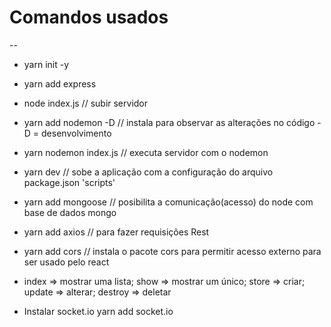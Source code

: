 # Comandos usados

--

- yarn init -y
- yarn add express
- node index.js // subir servidor
- yarn add nodemon -D // instala para observar as alterações no código -D = desenvolvimento
- yarn nodemon index.js // executa servidor com o nodemon
- yarn dev // sobe a aplicação com a configuração do arquivo package.json 'scripts'
- yarn add mongoose // posibilita a comunicação(acesso) do node com base de dados mongo
- yarn add axios // para fazer requisições Rest
- yarn add cors // instala o pacote cors para permitir acesso externo para ser usado pelo react

- index => mostrar uma lista; show => mostrar um único; store => criar; update => alterar; destroy => deletar

- Instalar socket.io
yarn add socket.io 